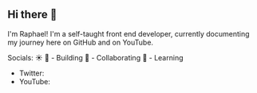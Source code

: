 ## Hi there 👋

I'm Raphael! I'm a self-taught front end developer, currently documenting my journey here on GitHub and on YouTube.

Socials:
:sunny:
🔨 - Building
🤝 - Collaborating
📖 - Learning



- Twitter: 
- YouTube: 

<!--
**RaphaelMilesBrown/RaphaelMilesBrown** is a ✨ _special_ ✨ repository because its `README.md` (this file) appears on your GitHub profile.

Here are some ideas to get you started:

- 🔭 I’m currently working on ...
- 🌱 I’m currently learning ...
- 👯 I’m looking to collaborate on ...
- 🤔 I’m looking for help with ...
- 💬 Ask me about ...
- 📫 How to reach me: ...
- 😄 Pronouns: ...
- ⚡ Fun fact: ...
-->
